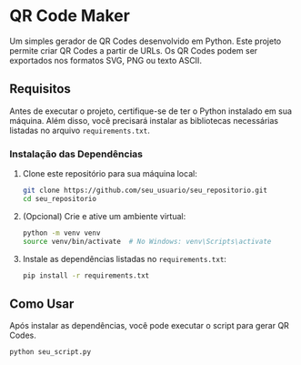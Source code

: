 # QR Code Maker

Um simples gerador de QR Codes desenvolvido em Python. Este projeto permite criar QR Codes a partir de URLs. Os QR Codes podem ser exportados nos formatos SVG, PNG ou texto ASCII.

## Requisitos

Antes de executar o projeto, certifique-se de ter o Python instalado em sua máquina. Além disso, você precisará instalar as bibliotecas necessárias listadas no arquivo `requirements.txt`.

### Instalação das Dependências

1. Clone este repositório para sua máquina local:

    ```bash
    git clone https://github.com/seu_usuario/seu_repositorio.git
    cd seu_repositorio
    ```

2. (Opcional) Crie e ative um ambiente virtual:

    ```bash
    python -m venv venv
    source venv/bin/activate  # No Windows: venv\Scripts\activate
    ```

3. Instale as dependências listadas no `requirements.txt`:

    ```bash
    pip install -r requirements.txt
    ```

## Como Usar

Após instalar as dependências, você pode executar o script para gerar QR Codes.

```bash
python seu_script.py
